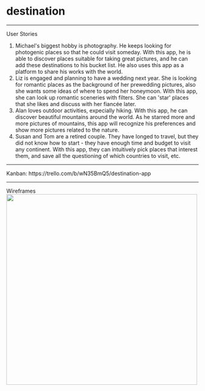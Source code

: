 # destination
<hr>
User Stories

1. Michael's biggest hobby is photography. He keeps looking for photogenic places so that he could visit someday. With this app, he is able to discover places suitable for taking great pictures, and he can add these destinations to his bucket list. He also uses this app as a platform to share his works with the world. 
2. Liz is engaged and planning to have a wedding next year. She is looking for romantic places as the background of her prewedding pictures, also she wants some ideas of where to spend her honeymoon. With this app, she can look up romantic sceneries with filters. She can 'star' places that she likes and discuss with her fiancée later.
3. Alan loves outdoor activities, expecially hiking. With this app, he can discover beautiful mountains around the world. As he starred more and more pictures of mountains, this app will recognize his preferences and show more pictures related to the nature.
4. Susan and Tom are a retired couple. They have longed to travel, but they did not know how to start - they have enough time and budget to visit any continent. With this app, they can intuitively pick places that interest them, and save all the questioning of which countries to visit, etc.
<hr>
Kanban: https://trello.com/b/wN35BmQ5/destination-app
<hr>
Wireframes <br>
<img src="https://cloud.githubusercontent.com/assets/13576777/11727472/dc92037e-9f38-11e5-8beb-aea454b34c16.jpg" width="500">
